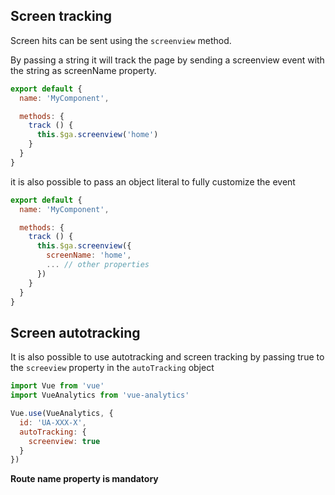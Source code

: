 ## Screen tracking

Screen hits can be sent using the `screenview` method.

By passing a string it will track the page by sending a screenview event with the string as screenName property.

```js
export default {
  name: 'MyComponent',

  methods: {
    track () {
      this.$ga.screenview('home')
    }
  }
}
```

it is also possible to pass an object literal to fully customize the event

```js
export default {
  name: 'MyComponent',

  methods: {
    track () {
      this.$ga.screenview({
        screenName: 'home',
        ... // other properties
      })
    }
  }
}
```

## Screen autotracking

It is also possible to use autotracking and screen tracking by passing true to the `screeview` property in the `autoTracking` object

```js
import Vue from 'vue'
import VueAnalytics from 'vue-analytics'

Vue.use(VueAnalytics, {
  id: 'UA-XXX-X',
  autoTracking: {
    screenview: true
  }
})
```

**Route name property is mandatory**